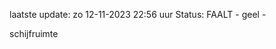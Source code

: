 laatste update: 
zo 12-11-2023 22:56   uur 
Status: FAALT - geel - 
<div class="service Y">schijfruimte</div>
